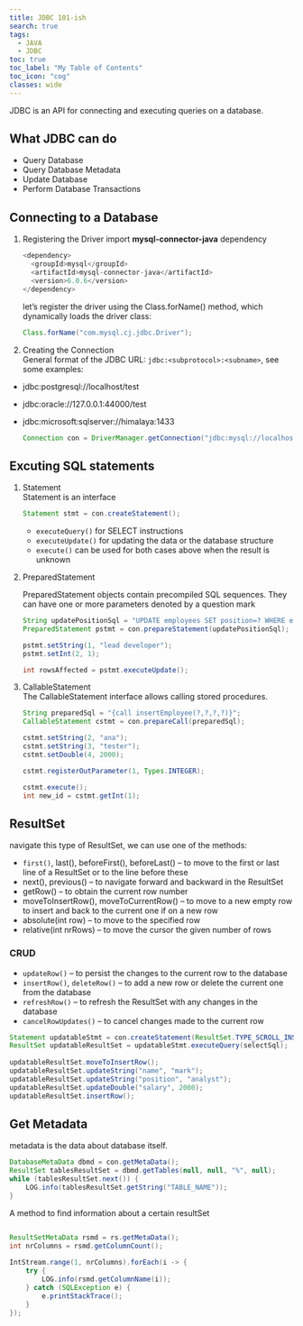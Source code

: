 ```yaml
---
title: JDBC 101-ish
search: true
tags: 
  - JAVA
  - JDBC
toc: true
toc_label: "My Table of Contents"
toc_icon: "cog"
classes: wide
---
```

JDBC is an API for connecting and executing queries on a database.

## What JDBC can do

- Query Database
- Query Database Metadata
- Update Database
- Perform Database Transactions

## Connecting to a Database

1. Registering the Driver
   import **mysql-connector-java** dependency
    ```java
    <dependency>
      <groupId>mysql</groupId>
      <artifactId>mysql-connector-java</artifactId>
      <version>6.0.6</version>
    </dependency>
    ```
    
    let’s register the driver using the Class.forName() method, which dynamically loads the driver class:
    
    ```java
    Class.forName("com.mysql.cj.jdbc.Driver");
    ```

2. Creating the Connection  
    General format of the JDBC URL: `jdbc:<subprotocol>:<subname>`, see some examples:
  - jdbc:postgresql://localhost/test 
  - jdbc:oracle://127.0.0.1:44000/test 
  - jdbc:microsoft:sqlserver://himalaya:1433
    
    ```java
    Connection con = DriverManager.getConnection("jdbc:mysql://localhost:3306/myDb", "user1", "pass");
    ```

  
## Excuting SQL statements

1. Statement  
  Statement is an interface
    ```java
    Statement stmt = con.createStatement();
    ```
    - `executeQuery()` for SELECT instructions
    - `executeUpdate()` for updating the data or the database structure
    - `execute()` can be used for both cases above when the result is unknown

2. PreparedStatement  

    PreparedStatement objects contain precompiled SQL sequences. They can have one or more parameters denoted by a question mark
    ```java
    String updatePositionSql = "UPDATE employees SET position=? WHERE emp_id=?";
    PreparedStatement pstmt = con.prepareStatement(updatePositionSql);
    
    pstmt.setString(1, "lead developer");
    pstmt.setInt(2, 1);
    
    int rowsAffected = pstmt.executeUpdate();
    ```
3. CallableStatement  
  The CallableStatement interface allows calling stored procedures.
    ```java
    String preparedSql = "{call insertEmployee(?,?,?,?)}";
    CallableStatement cstmt = con.prepareCall(preparedSql);
    
    cstmt.setString(2, "ana");
    cstmt.setString(3, "tester");
    cstmt.setDouble(4, 2000);
    
    cstmt.registerOutParameter(1, Types.INTEGER);
    
    cstmt.execute();
    int new_id = cstmt.getInt(1);
    ```
    
## ResultSet  
   navigate this type of ResultSet, we can use one of the methods:
   - `first()`, last(), beforeFirst(), beforeLast() – to move to the first or last line of a ResultSet or to the line before these
   - next(), previous() – to navigate forward and backward in the ResultSet
   - getRow() – to obtain the current row number
   - moveToInsertRow(), moveToCurrentRow() – to move to a new empty row to insert and back to the current one if on a new row
   - absolute(int row) – to move to the specified row
   - relative(int nrRows) – to move the cursor the given number of rows
   
   
 ### CRUD
 
   - `updateRow()` – to persist the changes to the current row to the database
   - `insertRow()`, `deleteRow()` – to add a new row or delete the current one from the database
   - `refreshRow()` – to refresh the ResultSet with any changes in the database
   - `cancelRowUpdates()` – to cancel changes made to the current row
   
   ```java
   Statement updatableStmt = con.createStatement(ResultSet.TYPE_SCROLL_INSENSITIVE, ResultSet.CONCUR_UPDATABLE);
   ResultSet updatableResultSet = updatableStmt.executeQuery(selectSql);
    
   updatableResultSet.moveToInsertRow();
   updatableResultSet.updateString("name", "mark");
   updatableResultSet.updateString("position", "analyst");
   updatableResultSet.updateDouble("salary", 2000);
   updatableResultSet.insertRow();  
   ```
   
## Get Metadata
metadata is the data about database itself.

```java
DatabaseMetaData dbmd = con.getMetaData();
ResultSet tablesResultSet = dbmd.getTables(null, null, "%", null);
while (tablesResultSet.next()) {
    LOG.info(tablesResultSet.getString("TABLE_NAME"));
}

```

A method to find information about a certain resultSet
```java

ResultSetMetaData rsmd = rs.getMetaData();
int nrColumns = rsmd.getColumnCount();
 
IntStream.range(1, nrColumns).forEach(i -> {
    try {
        LOG.info(rsmd.getColumnName(i));
    } catch (SQLException e) {
        e.printStackTrace();
    }
});
```